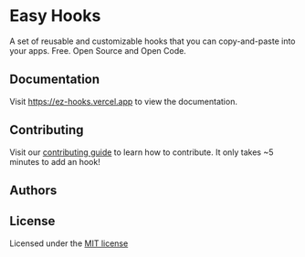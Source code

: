 # Easy Hooks

A set of reusable and customizable hooks that you can copy-and-paste into your apps. Free. Open Source and Open Code.

## Documentation

Visit https://ez-hooks.vercel.app to view the documentation.

## Contributing

Visit our [contributing guide](https://github.com/h3rmel/ez-hooks/blob/main/CONTRIBUTING.md) to learn how to contribute. It only takes ~5 minutes to add an hook!

## Authors

<!-- TODO: add Repobeats when repository is public -->

## License

Licensed under the [MIT license](./LICENSE)
